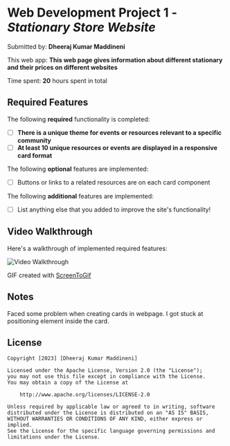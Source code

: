 # Web Development Project 1 - *Stationary Store Website*

Submitted by: **Dheeraj Kumar Maddineni**

This web app: **This web page gives information about different stationary and their prices on different websites**

Time spent: **20** hours spent in total

## Required Features

The following **required** functionality is completed:

- [ ] **There is a unique theme for events or resources relevant to a specific community**
- [ ] **At least 10 unique resources or events are displayed in a responsive card format**

The following **optional** features are implemented:

- [ ] Buttons or links to a related resources are on each card component

The following **additional** features are implemented:

* [ ] List anything else that you added to improve the site's functionality!

## Video Walkthrough

Here's a walkthrough of implemented required features:

<img src='https://drive.google.com/file/d/1G7qeIdcfAx8Rgm-rDxwcYRBIqop7BAQr/view](https://drive.google.com/file/d/1G7qeIdcfAx8Rgm-rDxwcYRBIqop7BAQr/view?usp=sharing](https://github.com/DheerajKumar-M/Codepath-Project1/assets/61615825/2a4ca3b3-96f4-4bd8-b782-ea010893ea85' title='Video Walkthrough' width='' alt='Video Walkthrough' />

<!-- Replace this with whatever GIF tool you used! -->
GIF created with [ScreenToGif](https://www.screentogif.com/)

## Notes

Faced some problem when creating cards in webpage.
I got stuck at positioning element inside the card. 

## License

    Copyright [2023] [Dheeraj Kumar Maddineni]

    Licensed under the Apache License, Version 2.0 (the "License");
    you may not use this file except in compliance with the License.
    You may obtain a copy of the License at

        http://www.apache.org/licenses/LICENSE-2.0

    Unless required by applicable law or agreed to in writing, software
    distributed under the License is distributed on an "AS IS" BASIS,
    WITHOUT WARRANTIES OR CONDITIONS OF ANY KIND, either express or implied.
    See the License for the specific language governing permissions and
    limitations under the License.
